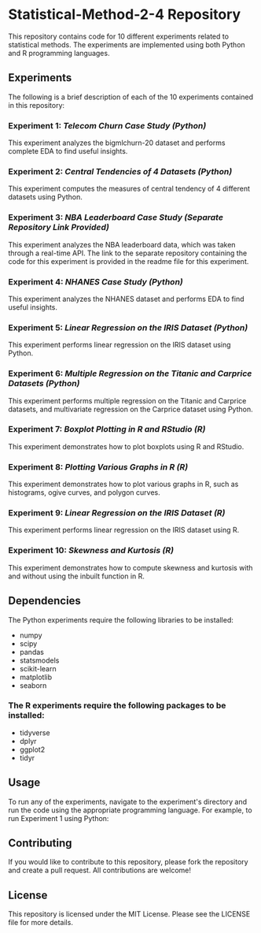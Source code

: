 # Statistical-Method-2-4 Repository
This repository contains code for 10 different experiments related to statistical methods. The experiments are implemented using both Python and R programming languages.

## Experiments
The following is a brief description of each of the 10 experiments contained in this repository:

### Experiment 1: *Telecom Churn Case Study (Python)*
This experiment analyzes the bigmlchurn-20 dataset and performs complete EDA to find useful insights.

### Experiment 2: *Central Tendencies of 4 Datasets (Python)*
This experiment computes the measures of central tendency of 4 different datasets using Python.

### Experiment 3: *NBA Leaderboard Case Study (Separate Repository Link Provided)*
This experiment analyzes the NBA leaderboard data, which was taken through a real-time API. The link to the separate repository containing the code for this experiment is provided in the readme file for this experiment.

### Experiment 4: *NHANES Case Study (Python)*
This experiment analyzes the NHANES dataset and performs EDA to find useful insights.

### Experiment 5: *Linear Regression on the IRIS Dataset (Python)*
This experiment performs linear regression on the IRIS dataset using Python.

### Experiment 6: *Multiple Regression on the Titanic and Carprice Datasets (Python)*
This experiment performs multiple regression on the Titanic and Carprice datasets, and multivariate regression on the Carprice dataset using Python.

### Experiment 7: *Boxplot Plotting in R and RStudio (R)*
This experiment demonstrates how to plot boxplots using R and RStudio.

### Experiment 8: *Plotting Various Graphs in R (R)*
This experiment demonstrates how to plot various graphs in R, such as histograms, ogive curves, and polygon curves.

### Experiment 9: *Linear Regression on the IRIS Dataset (R)*
This experiment performs linear regression on the IRIS dataset using R.

### Experiment 10: *Skewness and Kurtosis (R)*
This experiment demonstrates how to compute skewness and kurtosis with and without using the inbuilt function in R.

## Dependencies
The Python experiments require the following libraries to be installed:

- numpy
- scipy
- pandas
- statsmodels
- scikit-learn
- matplotlib
- seaborn

### The R experiments require the following packages to be installed:

- tidyverse
- dplyr
- ggplot2
- tidyr 

## Usage
To run any of the experiments, navigate to the experiment's directory and run the code using the appropriate programming language. For example, to run Experiment 1 using Python:

## Contributing
If you would like to contribute to this repository, please fork the repository and create a pull request. All contributions are welcome!

## License
This repository is licensed under the MIT License. Please see the LICENSE file for more details.
